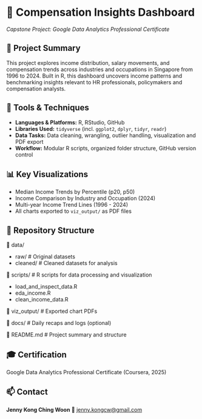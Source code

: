 # 💼 Compensation Insights Dashboard
*Capstone Project: Google Data Analytics Professional Certificate*

## 📌 Project Summary
This project explores income distribution, salary movements, and compensation trends across industries and occupations in Singapore from  1996 to 2024. Built in R, this dashboard uncovers income patterns and benchmarking insights relevant to HR professionals, policymakers and compensation analysts.

## 🧰 Tools & Techniques 
- **Languages & Platforms:** R, RStudio, GitHub
- **Libraries Used:** `tidyverse` (incl. `ggplot2`, `dplyr`, `tidyr`, `readr`)
- **Data Tasks:** Data cleaning, wrangling, outlier handling, visualization and PDF export
- **Workflow:** Modular R scripts,  organized folder structure, GitHub version control

## 📊 Key Visualizations
- Median Income Trends by Percentile (p20, p50)
- Income Comparison by Industry and Occupation (2024)
- Multi-year Income Trend Lines (1996 - 2024)
- All charts exported to `viz_output/` as PDF files

## 📁 Repository Structure
📁 data/
- raw/         # Original datasets
- cleaned/     # Cleaned datasets for analysis

📁 scripts/    # R scripts for data processing and visualization
- load_and_inspect_data.R 
- eda_income.R
- clean_income_data.R 

📁 viz_output/ # Exported chart PDFs

📁 docs/       # Daily recaps and logs (optional)

📄 README.md   # Project summary and structure

## 🎓 Certification
Google Data Analytics Professional Certificate (Coursera, 2025)

## 📫 Contact
**Jenny Kong Ching Woon**
📧 jenny.kongcw@gmail.com


